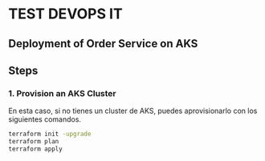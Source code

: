 # TEST DEVOPS IT

## Deployment of Order Service on AKS
## Steps
### 1. Provision an AKS Cluster
En esta caso, si no tienes un cluster de AKS, puedes aprovisionarlo con los siguientes comandos.
```sh
terraform init -upgrade
terraform plan
terraform apply
